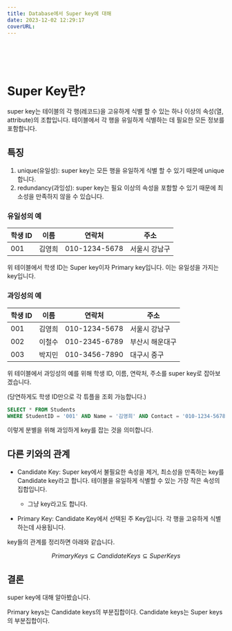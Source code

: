 ```yaml
---
title: Database에서 Super key에 대해
date: 2023-12-02 12:29:17
coverURL: 
---
```

<br />
<br />
<br />

# Super Key란?

super key는 테이블의 각 행(레코드)을 고유하게 식별 할 수 있는 하나 이상의 속성(열, attribute)의 조합입니다.
테이블에서 각 행을 유일하게 식별하는 데 필요한 모든 정보를 포함합니다.


## 특징
1. unique(유일성): super key는 모든 행을 유일하게 식별 할 수 있기 때문에 unique합니다.
2. redundancy(과잉성): super key는 필요 이상의 속성을 포함할 수 있기 때문에 최소성을 만족하지 않을 수 있습니다.

### 유일성의 예

| 학생 ID | 이름   | 연락처          | 주소          |
|---------|------|---------------|-------------|
| 001     | 김영희 | 010-1234-5678 | 서울시 강남구 |

위 테이블에서
학생 ID는 Super key이자 Primary key입니다. 이는 유일성을 가지는 key입니다.

### 과잉성의 예

| 학생 ID | 이름   | 연락처          | 주소          |
|---------|------|---------------|-------------|
| 001     | 김영희 | 010-1234-5678 | 서울시 강남구 |
| 002     | 이철수 | 010-2345-6789 | 부산시 해운대구 |
| 003     | 박지민 | 010-3456-7890 | 대구시 중구    |

위 테이블에서 과잉성의 예를 위해 
학생 ID, 이름, 연락처, 주소를 super key로 잡아보겠습니다.

(당연하게도 학생 ID만으로 각 튜플을 조회 가능합니다.)

```sql
SELECT * FROM Students
WHERE StudentID = '001' AND Name = '김영희' AND Contact = '010-1234-5678' AND Address = '서울시 강남구';
```
이렇게 분별을 위해 과잉하게 key를 잡는 것을 의미합니다.

## 다른 키와의 관계

- Candidate Key: Super key에서 불필요한 속성을 제거, 최소성을 만족하는 key를 Candidate key라고 합니다.
테이블을 유일하게 식별할 수 있는 가장 작은 속성의 집합입니다.
  - 그냥 key라고도 합니다.  

- Primary Key: Candidate Key에서 선택된 주 Key입니다. 각 행을 고유하게 식별하는데 사용됩니다.

key들의 관계를 정리하면 아래와 같습니다.

$$
Primary Keys ⊆ Candidate Keys ⊆ Super Keys
$$


## 결론

super key에 대해 알아봤습니다.

Primary keys는 Candidate keys의 부분집합이다.
Candidate keys는 Super keys의 부분집합이다.
